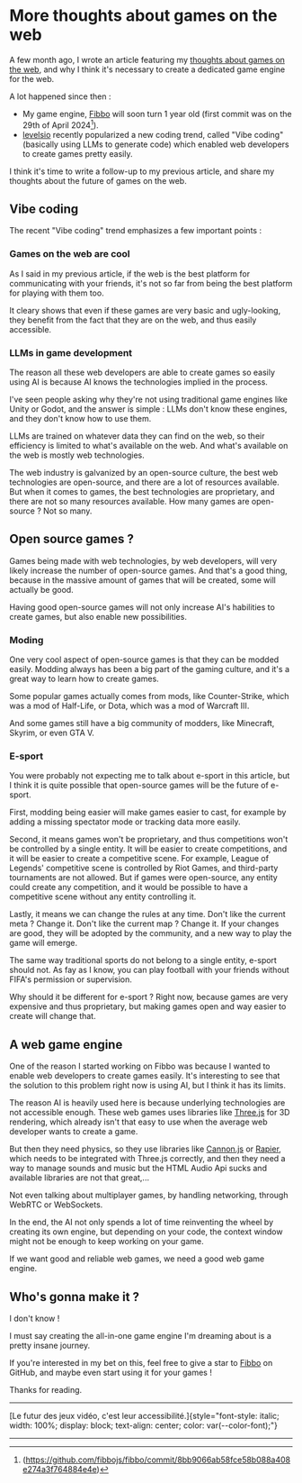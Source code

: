 # More thoughts about games on the web

A few month ago, I wrote an article featuring my [thoughts about games on the web](/blog/articles/thoughts-about-games-on-the-web), and why I think it's necessary to create a dedicated game engine for the web.

A lot happened since then :
- My game engine, [Fibbo](https://fibbo.dev) will soon turn 1 year old (first commit was on the 29th of April 2024[^1]).
- [levelsio](https://x.com/levelsio) recently popularized a new coding trend, called "Vibe coding" (basically using LLMs to generate code) which enabled web developers to create games pretty easily.

I think it's time to write a follow-up to my previous article, and share my thoughts about the future of games on the web.

## Vibe coding

The recent "Vibe coding" trend emphasizes a few important points :

### Games on the web are cool

As I said in my previous article, if the web is the best platform for communicating with your friends, it's not so far from being the best platform for playing with them too.

It cleary shows that even if these games are very basic and ugly-looking, they benefit from the fact that they are on the web, and thus easily accessible.

### LLMs in game development

The reason all these web developers are able to create games so easily using AI is because AI knows the technologies implied in the process.

I've seen people asking why they're not using traditional game engines like Unity or Godot, and the answer is simple : LLMs don't know these engines, and they don't know how to use them.

LLMs are trained on whatever data they can find on the web, so their efficiency is limited to what's available on the web. And what's available on the web is mostly web technologies.

The web industry is galvanized by an open-source culture, the best web technologies are open-source, and there are a lot of resources available. But when it comes to games, the best technologies are proprietary, and there are not so many resources available. How many games are open-source ? Not so many.

## Open source games ?

Games being made with web technologies, by web developers, will very likely increase the number of open-source games. And that's a good thing, because in the massive amount of games that will be created, some will actually be good.

Having good open-source games will not only increase AI's habilities to create games, but also enable new possibilities.

### Moding

One very cool aspect of open-source games is that they can be modded easily. Modding always has been a big part of the gaming culture, and it's a great way to learn how to create games.

Some popular games actually comes from mods, like Counter-Strike, which was a mod of Half-Life, or Dota, which was a mod of Warcraft III.

And some games still have a big community of modders, like Minecraft, Skyrim, or even GTA V.

### E-sport

You were probably not expecting me to talk about e-sport in this article, but I think it is quite possible that open-source games will be the future of e-sport.

First, modding being easier will make games easier to cast, for example by adding a missing spectator mode or tracking data more easily.

Second, it means games won't be proprietary, and thus competitions won't be controlled by a single entity. It will be easier to create competitions, and it will be easier to create a competitive scene.
For example, League of Legends' competitive scene is controlled by Riot Games, and third-party tournaments are not allowed.
But if games were open-source, any entity could create any competition, and it would be possible to have a competitive scene without any entity controlling it.

Lastly, it means we can change the rules at any time. Don't like the current meta ? Change it. Don't like the current map ? Change it.
If your changes are good, they will be adopted by the community, and a new way to play the game will emerge.

The same way traditional sports do not belong to a single entity, e-sport should not. As fay as I know, you can play football with your friends without FIFA's permission or supervision.

Why should it be different for e-sport ? Right now, because games are very expensive and thus proprietary, but making games open and way easier to create will change that.

## A web game engine

One of the reason I started working on Fibbo was because I wanted to enable web developers to create games easily. It's interesting to see that the solution to this problem right now is using AI, but I think it has its limits.

The reason AI is heavily used here is because underlying technologies are not accessible enough. These web games uses libraries like [Three.js](https://threejs.org/) for 3D rendering, which already isn't that easy to use when the average web developer wants to create a game.

But then they need physics, so they use libraries like [Cannon.js](https://schteppe.github.io/cannon.js/) or [Rapier](https://rapier.rs/), which needs to be integrated with Three.js correctly, and then they need a way to manage sounds and music but the HTML Audio Api sucks and available libraries are not that great,...

Not even talking about multiplayer games, by handling networking, through WebRTC or WebSockets.

In the end, the AI not only spends a lot of time reinventing the wheel by creating its own engine, but depending on your code, the context window might not be enough to keep working on your game.

If we want good and reliable web games, we need a good web game engine.

## Who's gonna make it ?

I don't know !

I must say creating the all-in-one game engine I'm dreaming about is a pretty insane journey.

If you're interested in my bet on this, feel free to give a star to [Fibbo](https://github.com/fibbojs/fibbo) on GitHub, and maybe even start using it for your games !

Thanks for reading.

---

[Le futur des jeux vidéo, c'est leur accessibilité.]{style="font-style: italic; width: 100%; display: block; text-align: center; color: var(--color-font);"}

---

[^1]: (https://github.com/fibbojs/fibbo/commit/8bb9066ab58fce58b088a408e274a3f764884e4e)
